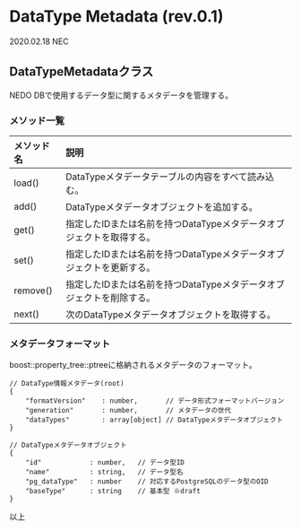 
# DataType Metadata (rev.0.1)

2020.02.18 NEC

## DataTypeMetadataクラス
NEDO DBで使用するデータ型に関するメタデータを管理する。

### メソッド一覧
|メソッド名|説明|
|:---------|:---|
|load()|DataTypeメタデータテーブルの内容をすべて読み込む。|
|add()|DataTypeメタデータオブジェクトを追加する。|
|get()|指定したIDまたは名前を持つDataTypeメタデータオブジェクトを取得する。|
|set()|指定したIDまたは名前を持つDataTypeメタデータオブジェクトを更新する。|
|remove()|指定したIDまたは名前を持つDataTypeメタデータオブジェクトを削除する。|
|next()|次のDataTypeメタデータオブジェクトを取得する。|

### メタデータフォーマット

boost::property_tree::ptreeに格納されるメタデータのフォーマット。

```
// DataType情報メタデータ(root)
{
    "formatVersion"    : number,       // データ形式フォーマットバージョン
    "generation"       : number,       // メタデータの世代
    "dataTypes"        : array[object] // DataTypeメタデータオブジェクト
}

// DataTypeメタデータオブジェクト
{
    "id"            : number,   // データ型ID
    "name"          : string,   // データ型名
    "pg_dataType"   : number    // 対応するPostgreSQLのデータ型のOID
    "baseType"      : string    // 基本型 ※draft
}
```

以上
